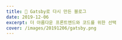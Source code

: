 ```yaml
---
title: 🦄 Gatsby로 다시 만든 블로그
date: 2019-12-06
excerpt: 더 아름다운 프론트엔드와 코드를 위한 선택
cover: /images/20191206/gatsby.png
---
```

